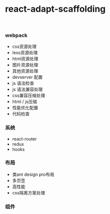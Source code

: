 <!--
 * @Description: 
 * @Author: rodchen
 * @Date: 2021-12-30 14:40:25
 * @LastEditTime: 2022-01-04 18:01:02
 * @LastEditors: rodchen
-->
# react-adapt-scaffolding


<br />

### webpack
* css资源处理
* less资源处理
* html资源处理
* 图片资源处理
* 其他资源处理
* devserver 配置
* js 语法检查
* js 语法兼容处理
* css兼容压缩处理
* html / js压缩
* 性能优化配置
* 代码检查

### 系统
* react-router
* redux
* hooks

### 布局
* 类ant design pro布局
* 多页签
* 高性能
* css隔离方案处理

### 组件